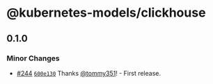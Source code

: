 # @kubernetes-models/clickhouse

## 0.1.0

### Minor Changes

- [#244](https://github.com/tommy351/kubernetes-models-ts/pull/244) [`600e130`](https://github.com/tommy351/kubernetes-models-ts/commit/600e13077648015af255315e568e08291a9785f4) Thanks [@tommy351](https://github.com/tommy351)! - First release.
